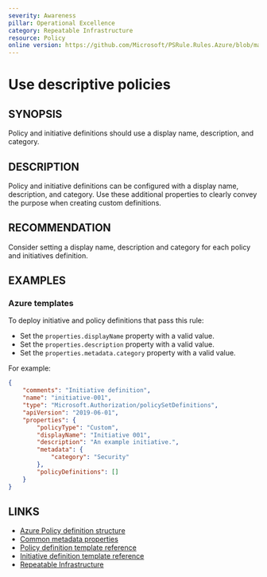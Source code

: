 ```yaml
---
severity: Awareness
pillar: Operational Excellence
category: Repeatable Infrastructure
resource: Policy
online version: https://github.com/Microsoft/PSRule.Rules.Azure/blob/main/docs/en/rules/Azure.Policy.Descriptors.md
---
```


# Use descriptive policies

## SYNOPSIS

Policy and initiative definitions should use a display name, description, and category.

## DESCRIPTION

Policy and initiative definitions can be configured with a display name, description, and category.
Use these additional properties to clearly convey the purpose when creating custom definitions.

## RECOMMENDATION

Consider setting a display name, description and category for each policy and initiatives definition.

## EXAMPLES

### Azure templates

To deploy initiative and policy definitions that pass this rule:

- Set the `properties.displayName` property with a valid value.
- Set the `properties.description` property with a valid value.
- Set the `properties.metadata.category` property with a valid value.

For example:

```json
{
    "comments": "Initiative definition",
    "name": "initiative-001",
    "type": "Microsoft.Authorization/policySetDefinitions",
    "apiVersion": "2019-06-01",
    "properties": {
        "policyType": "Custom",
        "displayName": "Initiative 001",
        "description": "An example initiative.",
        "metadata": {
            "category": "Security"
        },
        "policyDefinitions": []
    }
}
```

## LINKS

- [Azure Policy definition structure](https://docs.microsoft.com/azure/governance/policy/concepts/definition-structure#display-name-and-description)
- [Common metadata properties](https://docs.microsoft.com/azure/governance/policy/concepts/definition-structure#common-metadata-properties)
- [Policy definition template reference](https://docs.microsoft.com/azure/templates/microsoft.authorization/policydefinitions)
- [Initiative definition template reference](https://docs.microsoft.com/azure/templates/microsoft.authorization/policysetdefinitions)
- [Repeatable Infrastructure](https://docs.microsoft.com/azure/architecture/framework/devops/automation-infrastructure)
